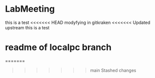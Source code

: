 # LabMeeting
this is a test
<<<<<<< HEAD
modyfying in gitkraken
<<<<<<< Updated upstream
this is a test

readme of localpc branch
=======
=======
>>>>>>> main
>>>>>>> Stashed changes
